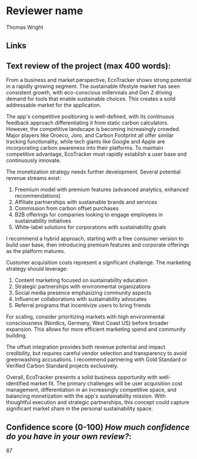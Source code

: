 # Reviewer name
Thomas Wright

## Links

## Text review of the project (max 400 words):
From a business and market perspective, EcoTracker shows strong potential in a rapidly growing segment. The sustainable lifestyle market has seen consistent growth, with eco-conscious millennials and Gen Z driving demand for tools that enable sustainable choices. This creates a solid addressable market for the application.

The app's competitive positioning is well-defined, with its continuous feedback approach differentiating it from static carbon calculators. However, the competitive landscape is becoming increasingly crowded. Major players like Oroeco, Joro, and Carbon Footprint all offer similar tracking functionality, while tech giants like Google and Apple are incorporating carbon awareness into their platforms. To maintain competitive advantage, EcoTracker must rapidly establish a user base and continuously innovate.

The monetization strategy needs further development. Several potential revenue streams exist:
1. Freemium model with premium features (advanced analytics, enhanced recommendations)
2. Affiliate partnerships with sustainable brands and services
3. Commission from carbon offset purchases
4. B2B offerings for companies looking to engage employees in sustainability initiatives
5. White-label solutions for corporations with sustainability goals

I recommend a hybrid approach, starting with a free consumer version to build user base, then introducing premium features and corporate offerings as the platform matures.

Customer acquisition costs represent a significant challenge. The marketing strategy should leverage:
1. Content marketing focused on sustainability education
2. Strategic partnerships with environmental organizations
3. Social media presence emphasizing community aspects
4. Influencer collaborations with sustainability advocates
5. Referral programs that incentivize users to bring friends

For scaling, consider prioritizing markets with high environmental consciousness (Nordics, Germany, West Coast US) before broader expansion. This allows for more efficient marketing spend and community building.

The offset integration provides both revenue potential and impact credibility, but requires careful vendor selection and transparency to avoid greenwashing accusations. I recommend partnering with Gold Standard or Verified Carbon Standard projects exclusively.

Overall, EcoTracker presents a solid business opportunity with well-identified market fit. The primary challenges will be user acquisition cost management, differentiation in an increasingly competitive space, and balancing monetization with the app's sustainability mission. With thoughtful execution and strategic partnerships, this concept could capture significant market share in the personal sustainability space.

## Confidence score (0-100) _How much confidence do you have in your own review?_:
87
